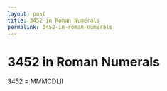 ```yaml
---
layout: post
title: 3452 in Roman Numerals
permalink: 3452-in-roman-numerals
---
```


# 3452 in Roman Numerals

3452 = MMMCDLII
